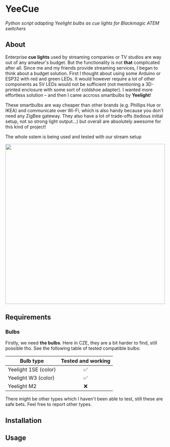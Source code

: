 # YeeCue
<i>Python script adapting Yeelight bulbs as cue lights for Blackmagic ATEM switchers</i>

## About
Enterprise <b>cue lights</b> used by streaming companies or TV studios are way out of any amateur's budget. But the functionality is not <b>that</b> complicated after all. 
Since me and my friends provide streaming services, I began to think about a budget solution. First I thought about using some Arduino or ESP32 with red 
and green LEDs. It would however require a lot of other components as 5V LEDs would not be sufficient (not mentioning a 3D-printed enclosure with some sort of coldshoe adapter). I wanted more effortless solution – and then I came accross smartbulbs by <b>Yeelight</b>!

These smartbulbs are way cheaper than other brands (e.g. Phillips Hue or IKEA) and communicate over Wi-Fi, which is also handy because you don't need any ZigBee gateway. They also have a lot of trade-offs (tedious initial setup, not so strong light output...) but overall are absolutely awesome for this kind of project!

The whole sstem is being used and tested with our stream setup

<img src="https://user-images.githubusercontent.com/63453314/209685236-5d55c558-8f29-4c99-a1a0-12867db283f4.jpg"  width="500">

## Requirements
### Bulbs
Firstly, we need <b>the bulbs</b>. Here in CZE, they are a bit harder to find, still possible tho. See the following table of tested compatible bulbs:

| Bulb type | Tested and working |
| --------- | :---: |
| Yeelight 1SE (color) | ✅ |
| Yeelight W3 (color) | ✅ |
| Yeelight M2 | ❌ |

There might be other types which I haven't been able to test, still these are safe bets. Feel free to report other types.

## Installation

## Usage
